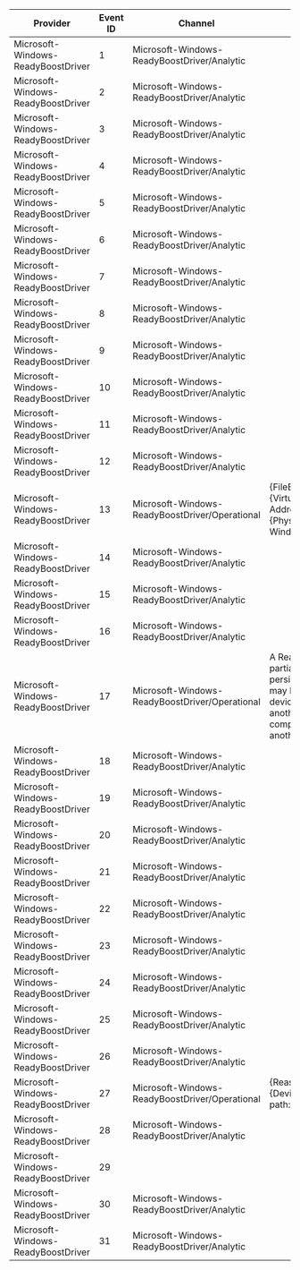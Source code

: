 Provider                            |  Event ID  |  Channel                                         |  Message
------------------------------------|------------|--------------------------------------------------|---------------------------------------------------------------------------------------------------------------------------------------------------------------------------------------------------------
Microsoft-Windows-ReadyBoostDriver  |  1         |  Microsoft-Windows-ReadyBoostDriver/Analytic     |
Microsoft-Windows-ReadyBoostDriver  |  2         |  Microsoft-Windows-ReadyBoostDriver/Analytic     |
Microsoft-Windows-ReadyBoostDriver  |  3         |  Microsoft-Windows-ReadyBoostDriver/Analytic     |
Microsoft-Windows-ReadyBoostDriver  |  4         |  Microsoft-Windows-ReadyBoostDriver/Analytic     |
Microsoft-Windows-ReadyBoostDriver  |  5         |  Microsoft-Windows-ReadyBoostDriver/Analytic     |
Microsoft-Windows-ReadyBoostDriver  |  6         |  Microsoft-Windows-ReadyBoostDriver/Analytic     |
Microsoft-Windows-ReadyBoostDriver  |  7         |  Microsoft-Windows-ReadyBoostDriver/Analytic     |
Microsoft-Windows-ReadyBoostDriver  |  8         |  Microsoft-Windows-ReadyBoostDriver/Analytic     |
Microsoft-Windows-ReadyBoostDriver  |  9         |  Microsoft-Windows-ReadyBoostDriver/Analytic     |
Microsoft-Windows-ReadyBoostDriver  |  10        |  Microsoft-Windows-ReadyBoostDriver/Analytic     |
Microsoft-Windows-ReadyBoostDriver  |  11        |  Microsoft-Windows-ReadyBoostDriver/Analytic     |
Microsoft-Windows-ReadyBoostDriver  |  12        |  Microsoft-Windows-ReadyBoostDriver/Analytic     |
Microsoft-Windows-ReadyBoostDriver  |  13        |  Microsoft-Windows-ReadyBoostDriver/Operational  |  {FileBacked}Virtual Address: {VirtualAddress}Physical Address: {PhysicalAddress}Corruption Window Size: {Size}
Microsoft-Windows-ReadyBoostDriver  |  14        |  Microsoft-Windows-ReadyBoostDriver/Analytic     |
Microsoft-Windows-ReadyBoostDriver  |  15        |  Microsoft-Windows-ReadyBoostDriver/Analytic     |
Microsoft-Windows-ReadyBoostDriver  |  16        |  Microsoft-Windows-ReadyBoostDriver/Analytic     |
Microsoft-Windows-ReadyBoostDriver  |  17        |  Microsoft-Windows-ReadyBoostDriver/Operational  |  A ReadyBoost cache partially or fully failed to persist across boot. This may happen if the cache device was modified on another computer or if this computer was booted into another operating system.
Microsoft-Windows-ReadyBoostDriver  |  18        |  Microsoft-Windows-ReadyBoostDriver/Analytic     |
Microsoft-Windows-ReadyBoostDriver  |  19        |  Microsoft-Windows-ReadyBoostDriver/Analytic     |
Microsoft-Windows-ReadyBoostDriver  |  20        |  Microsoft-Windows-ReadyBoostDriver/Analytic     |
Microsoft-Windows-ReadyBoostDriver  |  21        |  Microsoft-Windows-ReadyBoostDriver/Analytic     |
Microsoft-Windows-ReadyBoostDriver  |  22        |  Microsoft-Windows-ReadyBoostDriver/Analytic     |
Microsoft-Windows-ReadyBoostDriver  |  23        |  Microsoft-Windows-ReadyBoostDriver/Analytic     |
Microsoft-Windows-ReadyBoostDriver  |  24        |  Microsoft-Windows-ReadyBoostDriver/Analytic     |
Microsoft-Windows-ReadyBoostDriver  |  25        |  Microsoft-Windows-ReadyBoostDriver/Analytic     |
Microsoft-Windows-ReadyBoostDriver  |  26        |  Microsoft-Windows-ReadyBoostDriver/Analytic     |
Microsoft-Windows-ReadyBoostDriver  |  27        |  Microsoft-Windows-ReadyBoostDriver/Operational  |  {Reason}Device name: {DeviceDescription}Cache path: {ObjectPath}
Microsoft-Windows-ReadyBoostDriver  |  28        |  Microsoft-Windows-ReadyBoostDriver/Analytic     |
Microsoft-Windows-ReadyBoostDriver  |  29        |                                                  |
Microsoft-Windows-ReadyBoostDriver  |  30        |  Microsoft-Windows-ReadyBoostDriver/Analytic     |
Microsoft-Windows-ReadyBoostDriver  |  31        |  Microsoft-Windows-ReadyBoostDriver/Analytic     |